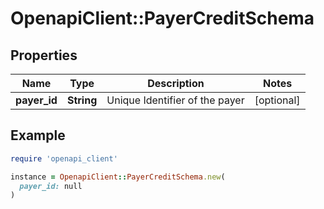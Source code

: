 # OpenapiClient::PayerCreditSchema

## Properties

| Name | Type | Description | Notes |
| ---- | ---- | ----------- | ----- |
| **payer_id** | **String** | Unique Identifier of the payer | [optional] |

## Example

```ruby
require 'openapi_client'

instance = OpenapiClient::PayerCreditSchema.new(
  payer_id: null
)
```


